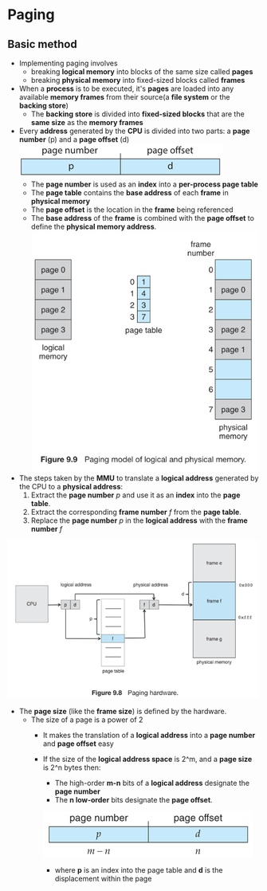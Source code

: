 # Paging
## Basic method
* Implementing paging involves
    * breaking **logical memory** into blocks of the same size called **pages**
    * breaking **physical memory** into fixed-sized blocks called **frames**
* When a **process** is to be executed, it's **pages** are loaded into any available **memory frames** from their source(a **file system** or the **backing store**)   
    * The **backing store** is divided into **fixed-sized blocks** that are the **same size** as the **memory frames**
* Every **address** generated by the **CPU** is divided into two parts: a **page number** (p) and a **page offset** (d) 
![paging address](paging-address.png)
    * The **page number** is used as an **index** into a **per-process page table**
    * The **page table** contains the **base address** of each **frame** in **physical memory**
    * The **page offset** is the location in the **frame** being referenced
    * The **base address** of the **frame** is combined with the **page offset** to define the **physical memory address**.
    ![paging-model-9.9](paging-model-9.9.png)
* The steps taken by the **MMU** to translate a **logical address** generated by the CPU to a **physical address**:
    1. Extract the **page number** *p* and use it as an **index** into the **page table**.
    2. Extract the corresponding **frame number** *f* from the **page table**.
    3. Replace the **page number** *p* in the **logical address** with the **frame number** *f*
    
![paging hardware](paging-hardware.png)

* The **page size** (like the **frame size**) is defined by the hardware. 
    * The size of a page is a power of 2
        * It makes the translation of a **logical address** into a **page number** and **page offset** easy
        * If the size of the **logical address space** is 2^m, and a **page size** is 2^n bytes then:
            * The high-order **m-n** bits of a **logical address** designate the **page number**
            * The **n low-order** bits designate the **page offset**.

            ![pnumber-poffset](pagenumber-pageoffset.png)

            * where **p** is an index into the page table and **d** is the displacement within the page
